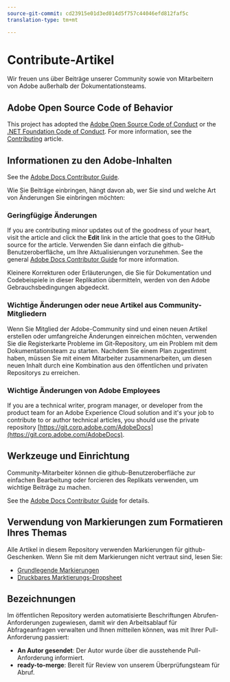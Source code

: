 ```yaml
---
source-git-commit: cd23915e01d3ed014d5f757c44046efd812faf5c
translation-type: tm+mt

---
```

# Contribute-Artikel

Wir freuen uns über Beiträge unserer Community sowie von Mitarbeitern von Adobe außerhalb der Dokumentationsteams.

## Adobe Open Source Code of Behavior

This project has adopted the [Adobe Open Source Code of Conduct](code-of-conduct.md) or the [.NET Foundation Code of Conduct](https://dotnetfoundation.org/code-of-conduct). For more information, see the [Contributing](contributing.md) article.

## Informationen zu den Adobe-Inhalten

See the [Adobe Docs Contributor Guide](https://docs.adobe.com/content/help/en/contributor/contributor-guide/introduction.html).

Wie Sie Beiträge einbringen, hängt davon ab, wer Sie sind und welche Art von Änderungen Sie einbringen möchten:

### Geringfügige Änderungen

If you are contributing minor updates out of the goodness of your heart, visit the article and click the **Edit** link in the article that goes to the GitHub source for the article. Verwenden Sie dann einfach die github-Benutzeroberfläche, um Ihre Aktualisierungen vorzunehmen. See the general [Adobe Docs Contributor Guide](https://docs.adobe.com/content/help/en/contributor/contributor-guide/introduction.html) for more information.

Kleinere Korrekturen oder Erläuterungen, die Sie für Dokumentation und Codebeispiele in dieser Replikation übermitteln, werden von den Adobe Gebrauchsbedingungen abgedeckt.

### Wichtige Änderungen oder neue Artikel aus Community-Mitgliedern

Wenn Sie Mitglied der Adobe-Community sind und einen neuen Artikel erstellen oder umfangreiche Änderungen einreichen möchten, verwenden Sie die Registerkarte Probleme im Git-Repository, um ein Problem mit dem Dokumentationsteam zu starten. Nachdem Sie einem Plan zugestimmt haben, müssen Sie mit einem Mitarbeiter zusammenarbeiten, um diesen neuen Inhalt durch eine Kombination aus den öffentlichen und privaten Repositorys zu erreichen.

<!--
If you submit a pull request with significant changes to documentation and code examples, you'll see a message in the pull request asking you to submit an online contribution license agreement (CLA). We need you to complete the online form before we can review your pull request.
-->

### Wichtige Änderungen von Adobe Employees

If you are a technical writer, program manager, or developer from the product team for an Adobe Experience Cloud solution and it's your job to contribute to or author technical articles, you should use the private repository [https://git.corp.adobe.com/AdobeDocs](https://git.corp.adobe.com/AdobeDocs). <!--Employees from other parts of the Adobe world should use the public repo for minor updates.-->

## Werkzeuge und Einrichtung

Community-Mitarbeiter können die github-Benutzeroberfläche zur einfachen Bearbeitung oder forcieren des Replikats verwenden, um wichtige Beiträge zu machen.

See the [Adobe Docs Contributor Guide](https://docs.adobe.com/content/help/en/contributor/contributor-guide/introduction.html) for details.

## Verwendung von Markierungen zum Formatieren Ihres Themas

Alle Artikel in diesem Repository verwenden Markierungen für github-Geschenken. Wenn Sie mit dem Markierungen nicht vertraut sind, lesen Sie:

* [Grundlegende Markierungen](https://help.github.com/articles/markdown-basics/)
* [Druckbares Marktierungs-Dropsheet](https://guides.github.com/pdfs/markdown-cheatsheet-online.pdf)

## Bezeichnungen

Im öffentlichen Repository werden automatisierte Beschriftungen Abrufen-Anforderungen zugewiesen, damit wir den Arbeitsablauf für Abfrageanfragen verwalten und Ihnen mitteilen können, was mit Ihrer Pull-Anforderung passiert:

* **An Autor gesendet**: Der Autor wurde über die ausstehende Pull-Anforderung informiert.
* **ready-to-merge**: Bereit für Review von unserem Überprüfungsteam für Abruf.


